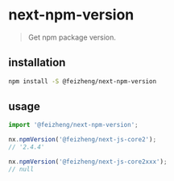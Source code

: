 # next-npm-version
> Get npm package version.

## installation
```bash
npm install -S @feizheng/next-npm-version
```

## usage
```js
import '@feizheng/next-npm-version';

nx.npmVersion('@feizheng/next-js-core2');
// '2.4.4'

nx.npmVersion('@feizheng/next-js-core2xxx');
// null
```
